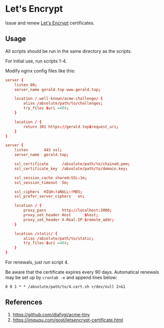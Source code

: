 Let's Encrypt
===

Issue and renew [Let's Encrypt](https://letsencrypt.org/) certificates.

Usage
---
All scripts should be run in the same directory as the scripts.

For initial use, run scripts 1-4.

Modify nginx config files like this:

``` conf
server {
    listen 80;
    server_name gerald.top www.gerald.top;

    location /.well-known/acme-challenge/ {
        alias /absolute/path/to/challenges;
        try_files $uri =404;
    }

    location / {
        return 301 https://gerald.top$request_uri;
    }
}

server {
    listen       443 ssl;
    server_name  gerald.top;

    ssl_certificate      /absolute/path/to/chained.pem;
    ssl_certificate_key  /absolute/path/to/domain.key;

    ssl_session_cache shared:SSL:1m;
    ssl_session_timeout  5m;

    ssl_ciphers  HIGH:!aNULL:!MD5;
    ssl_prefer_server_ciphers   on;

    location / {
        proxy_pass       http://localhost:3000;
        proxy_set_header Host      $host;
        proxy_set_header X-Real-IP $remote_addr;
    }

    location /static/ {
        alias /absolute/path/to/static;
        try_files $uri =404;
    }
}
```

For renewals, just run script 4.

Be aware that the certificate expires every 90 days. Automatical renewals
may be set up by `crontab -e` and append lines below:

```
0 0 1 * * /absolute/path/to/4.cert.sh >/dev/null 2>&1
```

References
---
1. https://github.com/diafygi/acme-tiny
1. https://imququ.com/post/letsencrypt-certificate.html

